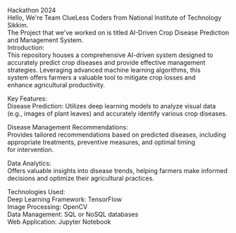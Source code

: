Hackathon 2024<br>
Hello, We're Team ClueLess Coders from National Institute of Technology Sikkim.<br> 
The Project that we've worked on is titled AI-Driven Crop Disease Prediction and Management System.<br>
Introduction:<br>
This repository houses a comprehensive AI-driven system designed to<br> accurately predict crop diseases and provide effective management<br> strategies. Leveraging advanced machine learning algorithms, this<br> system offers farmers a valuable tool to mitigate crop losses and<br> enhance agricultural productivity.<br>

Key Features:<br>
Disease Prediction: Utilizes deep learning models to analyze visual data<br>(e.g., images of plant leaves) and accurately identify various crop diseases.<br>

Disease Management Recommendations:<br>
Provides tailored recommendations based on predicted diseases, including<br> 
appropriate treatments, preventive measures, and optimal timing<br>
for intervention.<br>

Data Analytics:<br>
Offers valuable insights into disease trends, helping farmers make informed<br>
decisions and optimize their agricultural practices.<br>

Technologies Used:<br>
Deep Learning Framework: TensorFlow<br>
Image Processing: OpenCV<br>
Data Management: SQL or NoSQL databases<br>
Web Application: Jupyter Notebook<br>

